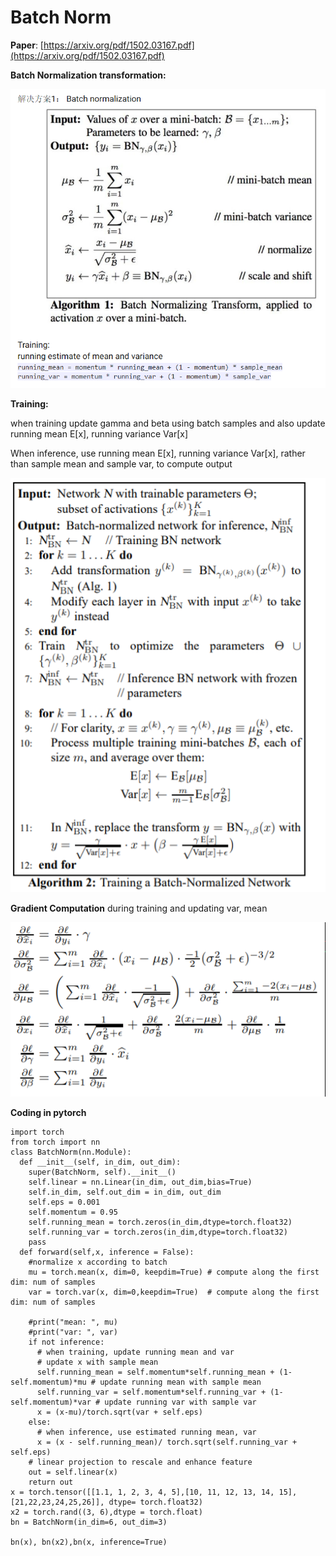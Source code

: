 # Batch Norm

**Paper**: [https://arxiv.org/pdf/1502.03167.pdf](https://arxiv.org/pdf/1502.03167.pdf)

**Batch Normalization transformation:** 

![](../.gitbook/assets/image%20%284%29.png)

**Training:**

when training update gamma and beta using batch samples and also update running mean E\[x\], running variance Var\[x\]

When inference, use running mean E\[x\], running variance Var\[x\], rather than sample mean and sample var, to compute output

![](../.gitbook/assets/image%20%285%29.png)

**Gradient Computation** during training and updating var, mean

![](../.gitbook/assets/image%20%286%29.png)



**Coding in pytorch**

```text
import torch
from torch import nn
class BatchNorm(nn.Module):
  def __init__(self, in_dim, out_dim):
    super(BatchNorm, self).__init__()
    self.linear = nn.Linear(in_dim, out_dim,bias=True)
    self.in_dim, self.out_dim = in_dim, out_dim
    self.eps = 0.001
    self.momentum = 0.95
    self.running_mean = torch.zeros(in_dim,dtype=torch.float32)
    self.running_var = torch.zeros(in_dim,dtype=torch.float32)
    pass
  def forward(self,x, inference = False):
    #normalize x according to batch 
    mu = torch.mean(x, dim=0, keepdim=True) # compute along the first dim: num of samples
    var = torch.var(x, dim=0,keepdim=True)  # compute along the first dim: num of samples
    
    #print("mean: ", mu)
    #print("var: ", var)
    if not inference:
      # when training, update running mean and var
      # update x with sample mean
      self.running_mean = self.momentum*self.running_mean + (1-self.momentum)*mu # update running mean with sample mean
      self.running_var = self.momentum*self.running_var + (1-self.momentum)*var # update running var with sample var
      x = (x-mu)/torch.sqrt(var + self.eps)
    else:
      # when inference, use estimated running mean, var
      x = (x - self.running_mean)/ torch.sqrt(self.running_var + self.eps)
    # linear projection to rescale and enhance feature
    out = self.linear(x)
    return out
x = torch.tensor([[1.1, 1, 2, 3, 4, 5],[10, 11, 12, 13, 14, 15],[21,22,23,24,25,26]], dtype= torch.float32)
x2 = torch.rand((3, 6),dtype = torch.float)
bn = BatchNorm(in_dim=6, out_dim=3)

bn(x), bn(x2),bn(x, inference=True)


```

